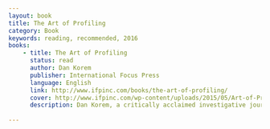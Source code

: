 ```yaml
---
layout: book
title: The Art of Profiling
category: Book
keywords: reading, recommended, 2016
books: 
    - title: The Art of Profiling
      status: read      
      author: Dan Korem
      publisher: International Focus Press
      language: English
      link: http://www.ifpinc.com/books/the-art-of-profiling/
      cover: http://www.ifpinc.com/wp-content/uploads/2015/05/Art-of-Profiling-Front-Jacket.jpg
      description: Dan Korem, a critically acclaimed investigative journalist, developed a landmark system for profiling and reading people within just a few minutes of interaction—and in many cases, without asking any questions. In fact, you will learn how to read people whom you have never met—even if you can't speak their language. This is made possible by answering just four direct questions in your mind about someone. Once answered, you access a profile that details how a person prefers to Communicate, Perform Tasks, and Make Decisions.
  
---
```


